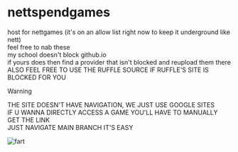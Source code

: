 # nettspendgames

host for nettgames (it's on an allow list right now to keep it underground like nett)<br>
feel free to nab these<br>
my school doesn't block github.io<br>
if yours does then find a provider that isn't blocked and reupload them there<br>
ALSO FEEL FREE TO USE THE RUFFLE SOURCE IF RUFFLE'S SITE IS BLOCKED FOR YOU

>[!WARNING]
>THE SITE DOESN'T HAVE NAVIGATION, WE JUST USE GOOGLE SITES<br>
>IF U WANNA DIRECTLY ACCESS A GAME YOU'LL HAVE TO MANUALLY GET THE LINK<br>
>JUST NAVIGATE MAIN BRANCH IT'S EASY<br> 

![fart](https://i0.wp.com/downersclub.com/wp-content/uploads/2023/11/Nettspend.jpg?fit=1280%2C720&ssl=1)
